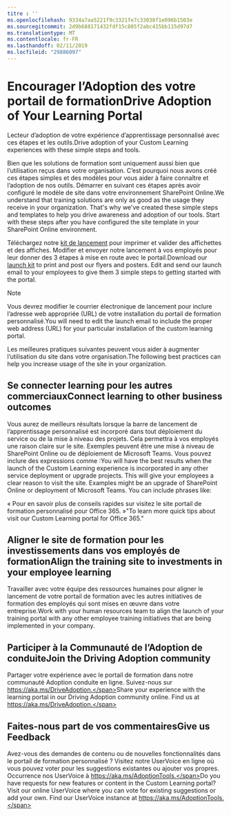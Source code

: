 ```yaml
---
titre : ''
ms.openlocfilehash: 9334a7aa5221f9c3321fe7c33038f1e096b1503e
ms.sourcegitcommit: 2d9b688171432fdf15c805f2abc415bb115d97d7
ms.translationtype: MT
ms.contentlocale: fr-FR
ms.lasthandoff: 02/11/2019
ms.locfileid: "29886097"
---
```

# <a name="drive-adoption-of-your-learning-portal"></a><span data-ttu-id="c07bc-102">Encourager l’Adoption des votre portail de formation</span><span class="sxs-lookup"><span data-stu-id="c07bc-102">Drive Adoption of Your Learning Portal</span></span>

<span data-ttu-id="c07bc-103">Lecteur d’adoption de votre expérience d’apprentissage personnalisé avec ces étapes et les outils.</span><span class="sxs-lookup"><span data-stu-id="c07bc-103">Drive adoption of your Custom Learning experiences with these simple steps and tools.</span></span> 

<span data-ttu-id="c07bc-p101">Bien que les solutions de formation sont uniquement aussi bien que l’utilisation reçus dans votre organisation.  C’est pourquoi nous avons créé ces étapes simples et des modèles pour vous aider à faire connaître et l’adoption de nos outils. Démarrer en suivant ces étapes après avoir configuré le modèle de site dans votre environnement SharePoint Online.</span><span class="sxs-lookup"><span data-stu-id="c07bc-p101">We understand that training solutions are only as good as the usage they receive in your organization.  That's why we've created these simple steps and templates to help you drive awareness and adoption of our tools. Start with these steps after you have configured the site template in your SharePoint Online environment.</span></span>

<span data-ttu-id="c07bc-p102">Téléchargez notre [kit de lancement](/embeds/custom_learning_launch_kit.zip) pour imprimer et valider des affichettes et des affiches.  Modifier et envoyer notre lancement à vos employés pour leur donner des 3 étapes à mise en route avec le portail.</span><span class="sxs-lookup"><span data-stu-id="c07bc-p102">Download our [launch kit](/embeds/custom_learning_launch_kit.zip) to print and post our flyers and posters.  Edit and send our launch email to your employees to give them 3 simple steps to getting started with the portal.</span></span>  

> [!NOTE]
> <span data-ttu-id="c07bc-109">Vous devrez modifier le courrier électronique de lancement pour inclure l’adresse web appropriée (URL) de votre installation du portail de formation personnalisé.</span><span class="sxs-lookup"><span data-stu-id="c07bc-109">You will need to edit the launch email to include the proper web address (URL) for your particular installation of the custom learning portal.</span></span>

<span data-ttu-id="c07bc-110">Les meilleures pratiques suivantes peuvent vous aider à augmenter l’utilisation du site dans votre organisation.</span><span class="sxs-lookup"><span data-stu-id="c07bc-110">The following best practices can help you increase usage of the site in your organization.</span></span>  

## <a name="connect-learning-to-other-business-outcomes"></a><span data-ttu-id="c07bc-111">Se connecter learning pour les autres commerciaux</span><span class="sxs-lookup"><span data-stu-id="c07bc-111">Connect learning to other business outcomes</span></span>

<span data-ttu-id="c07bc-p103">Vous aurez de meilleurs résultats lorsque la barre de lancement de l’apprentissage personnalisé est incorporé dans tout déploiement du service ou de la mise à niveau des projets.  Cela permettra à vos employés une raison claire sur le site.  Exemples peuvent être une mise à niveau de SharePoint Online ou de déploiement de Microsoft Teams.  Vous pouvez inclure des expressions comme :</span><span class="sxs-lookup"><span data-stu-id="c07bc-p103">You will have the best results when the launch of the Custom Learning experience is incorporated in any other service deployment or upgrade projects.  This will give your employees a clear reason to visit the site.  Examples might be an upgrade of SharePoint Online or deployment of Microsoft Teams.  You can include phrases like:</span></span>

<span data-ttu-id="c07bc-116">« Pour en savoir plus de conseils rapides sur <Insert service name here> visitez le site portail de formation personnalisé pour Office 365. »</span><span class="sxs-lookup"><span data-stu-id="c07bc-116">"To learn more quick tips about <Insert service name here> visit our Custom Learning portal for Office 365."</span></span> 

## <a name="align-the-training-site-to-investments-in-your-employee-learning"></a><span data-ttu-id="c07bc-117">Aligner le site de formation pour les investissements dans vos employés de formation</span><span class="sxs-lookup"><span data-stu-id="c07bc-117">Align the training site to investments in your employee learning</span></span> 

<span data-ttu-id="c07bc-118">Travailler avec votre équipe des ressources humaines pour aligner le lancement de votre portail de formation avec les autres initiatives de formation des employés qui sont mises en œuvre dans votre entreprise.</span><span class="sxs-lookup"><span data-stu-id="c07bc-118">Work with your human resources team to align the launch of your training portal with any other employee training initiatives that are being implemented in your company.</span></span> 

## <a name="join-the-driving-adoption-community"></a><span data-ttu-id="c07bc-119">Participer à la Communauté de l’Adoption de conduite</span><span class="sxs-lookup"><span data-stu-id="c07bc-119">Join the Driving Adoption community</span></span>

<span data-ttu-id="c07bc-p104">Partager votre expérience avec le portail de formation dans notre communauté Adoption conduite en ligne.  Suivez-nous sur https://aka.ms/DriveAdoption.</span><span class="sxs-lookup"><span data-stu-id="c07bc-p104">Share your experience with the learning portal in our Driving Adoption community online.  Find us at https://aka.ms/DriveAdoption.</span></span>

## <a name="give-us-feedback"></a><span data-ttu-id="c07bc-122">Faites-nous part de vos commentaires</span><span class="sxs-lookup"><span data-stu-id="c07bc-122">Give us Feedback</span></span>

<span data-ttu-id="c07bc-p105">Avez-vous des demandes de contenu ou de nouvelles fonctionnalités dans le portail de formation personnalisé ?  Visitez notre UserVoice en ligne où vous pouvez voter pour les suggestions existantes ou ajouter vos propres.  Occurrence nos UserVoice à https://aka.ms/AdoptionTools.</span><span class="sxs-lookup"><span data-stu-id="c07bc-p105">Do you have requests for new features or content in the Custom Learning portal?  Visit our online UserVoice where you can vote for existing suggestions or add your own.  Find our UserVoice instance at https://aka.ms/AdoptionTools.</span></span>
